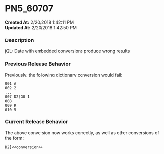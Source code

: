 # PN5_60707

**Created At:** 2/20/2018 1:42:11 PM  
**Updated At:** 2/20/2018 1:42:50 PM  


### Description

jQL: Date with embedded conversions produce wrong results



### Previous Release Behavior

Previously, the following dictionary conversion would fail:

```
001 A
002 2
...
007 D2]G0 1
008
009 R
010 5
```



### Current Release Behavior

The above conversion now works correctly, as well as other conversions of the form:

```
D2]<<conversion>>
```
